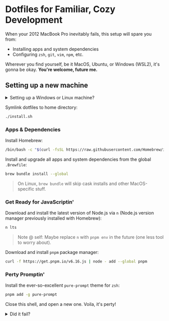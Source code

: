 # Dotfiles for Familiar, Cozy Development

When your 2012 MacBook Pro inevitably fails, this setup will spare you from:

- Installing apps and system dependencies
- Configuring `zsh`, `git`, `vim`, `npm`, etc.

Wherever you find yourself, be it MacOS, Ubuntu, or Windows (WSL2), it's gonna be okay. **You're welcome, future me.**

## Setting up a new machine

<details>
<summary>Setting up a Windows or Linux machine?</summary>
<p>
    
> You're first going to need to install `zsh` and make it your default shell:
>
> ```sh
> sudo apt install zsh
> chsh -s $(which zsh)
> ```
>
> Close this shell, and open a new one.
>
> Enter 'q' to skip the initial setup prompt (the next step will place a `.zshrc` config file in your home directory).
</details>
</p>

Symlink dotfiles to home directory:
```sh
./install.sh
```

### Apps & Dependencies

Install Homebrew:

```sh
/bin/bash -c "$(curl -fsSL https://raw.githubusercontent.com/Homebrew/install/HEAD/install.sh)"
```

Install and upgrade all apps and system dependencies from the global `.Brewfile`:

```sh
brew bundle install --global
```

> On Linux, `brew bundle` will skip cask installs and other MacOS-specific stuff.

### Get Ready for JavaScriptin'

Download and install the latest version of Node.js via `n` (Node.js version manager previously installed with Homebrew):

```sh
n lts
```

>Note @ self: Maybe replace `n` with `pnpm env` in the future (one less tool to worry about).

Download and install `pnpm` package manager:

```sh
curl -f https://get.pnpm.io/v6.16.js | node - add --global pnpm
```

### Perty Promptin'

Install the ever-so-excellent `pure-prompt` theme for `zsh`:

```sh
pnpm add -g pure-prompt
```

Close this shell, and open a new one. Voila, it's perty!

<details>
<summary>Did it fail?</summary>
<p>

> If `pure-prompt` fails to install itself, manually run its `postinstall` npm script with `sudo`:
>
> ```sh
> cd $(pnpm root -g)/pure-prompt
> sudo $(which pnpm) run postinstall
> ```
</p>
</details>
